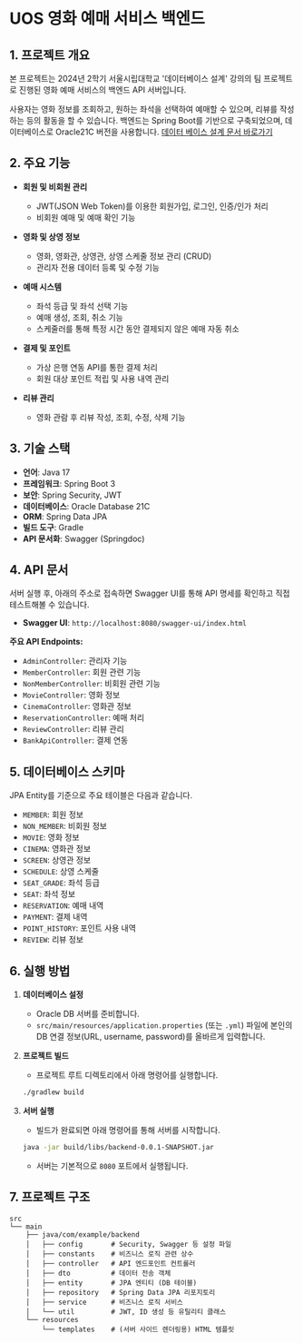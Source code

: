 # UOS 영화 예매 서비스 백엔드

## 1. 프로젝트 개요

본 프로젝트는 2024년 2학기 서울시립대학교 '데이터베이스 설계' 강의의 팀 프로젝트로 진행된 영화 예매 서비스의 백엔드 API 서버입니다.

사용자는 영화 정보를 조회하고, 원하는 좌석을 선택하여 예매할 수 있으며, 리뷰를 작성하는 등의 활동을 할 수 있습니다. 백엔드는 Spring Boot를 기반으로 구축되었으며, 데이터베이스로 Oracle21C 버전을 사용합니다.
[데이터 베이스 설계 문서 바로가기](https://drive.google.com/file/d/1z7xc4EzItsYpopO6_EwVMd-Hvc3nt1yU/view?usp=sharing)

## 2. 주요 기능

- **회원 및 비회원 관리**
  - JWT(JSON Web Token)를 이용한 회원가입, 로그인, 인증/인가 처리
  - 비회원 예매 및 예매 확인 기능

- **영화 및 상영 정보**
  - 영화, 영화관, 상영관, 상영 스케줄 정보 관리 (CRUD)
  - 관리자 전용 데이터 등록 및 수정 기능

- **예매 시스템**
  - 좌석 등급 및 좌석 선택 기능
  - 예매 생성, 조회, 취소 기능
  - 스케줄러를 통해 특정 시간 동안 결제되지 않은 예매 자동 취소

- **결제 및 포인트**
  - 가상 은행 연동 API를 통한 결제 처리
  - 회원 대상 포인트 적립 및 사용 내역 관리

- **리뷰 관리**
  - 영화 관람 후 리뷰 작성, 조회, 수정, 삭제 기능

## 3. 기술 스택

- **언어**: Java 17
- **프레임워크**: Spring Boot 3
- **보안**: Spring Security, JWT
- **데이터베이스**: Oracle Database 21C
- **ORM**: Spring Data JPA
- **빌드 도구**: Gradle
- **API 문서화**: Swagger (Springdoc)

## 4. API 문서

서버 실행 후, 아래의 주소로 접속하면 Swagger UI를 통해 API 명세를 확인하고 직접 테스트해볼 수 있습니다.

- **Swagger UI**: `http://localhost:8080/swagger-ui/index.html`

**주요 API Endpoints:**
- `AdminController`: 관리자 기능
- `MemberController`: 회원 관련 기능
- `NonMemberController`: 비회원 관련 기능
- `MovieController`: 영화 정보
- `CinemaController`: 영화관 정보
- `ReservationController`: 예매 처리
- `ReviewController`: 리뷰 관리
- `BankApiController`: 결제 연동

## 5. 데이터베이스 스키마

JPA Entity를 기준으로 주요 테이블은 다음과 같습니다.

- `MEMBER`: 회원 정보
- `NON_MEMBER`: 비회원 정보
- `MOVIE`: 영화 정보
- `CINEMA`: 영화관 정보
- `SCREEN`: 상영관 정보
- `SCHEDULE`: 상영 스케줄
- `SEAT_GRADE`: 좌석 등급
- `SEAT`: 좌석 정보
- `RESERVATION`: 예매 내역
- `PAYMENT`: 결제 내역
- `POINT_HISTORY`: 포인트 사용 내역
- `REVIEW`: 리뷰 정보

## 6. 실행 방법

1. **데이터베이스 설정**
   - Oracle DB 서버를 준비합니다.
   - `src/main/resources/application.properties` (또는 `.yml`) 파일에 본인의 DB 연결 정보(URL, username, password)를 올바르게 입력합니다.

2. **프로젝트 빌드**
   - 프로젝트 루트 디렉토리에서 아래 명령어를 실행합니다.
   ```bash
   ./gradlew build
   ```

3. **서버 실행**
   - 빌드가 완료되면 아래 명령어를 통해 서버를 시작합니다.
   ```bash
   java -jar build/libs/backend-0.0.1-SNAPSHOT.jar
   ```
   - 서버는 기본적으로 `8080` 포트에서 실행됩니다.

## 7. 프로젝트 구조

```
src
└── main
    ├── java/com/example/backend
    │   ├── config       # Security, Swagger 등 설정 파일
    │   ├── constants    # 비즈니스 로직 관련 상수
    │   ├── controller   # API 엔드포인트 컨트롤러
    │   ├── dto          # 데이터 전송 객체
    │   ├── entity       # JPA 엔티티 (DB 테이블)
    │   ├── repository   # Spring Data JPA 리포지토리
    │   ├── service      # 비즈니스 로직 서비스
    │   └── util         # JWT, ID 생성 등 유틸리티 클래스
    └── resources
        └── templates    # (서버 사이드 렌더링용) HTML 템플릿
```
